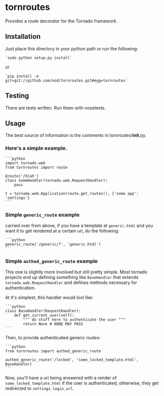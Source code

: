 # tornroutes

Provides a route decorator for the Tornado framework.

## Installation

Just place this directory in your python path or run the following:

	`sudo python setup.py install`

or

	`pip install -e git+git://github.com/nod/tornroutes.git#egg=tornroutes`

## Testing

There are tests written.  Run them with nosetests.

## Usage

The best source of information is the comments in tornroutes/__init__.py.


### Here's a simple example.

    ```python
    import tornado.web
    from tornroutes import route

    @route('/blah')
    class SomeHandler(tornado.web.RequestHandler):
        pass

    t = tornado.web.Application(route.get_routes(), {'some app': 'settings'}
    ```

### Simple `generic_route` example

carried over from above, if you have a template at `generic.html` and you want
it to get rendered at a certain uri, do the following:

    ```python
    generic_route('/generic/?', 'generic.html')
    ```

### Simple `authed_generic_route` example

This one is slightly more involved but still pretty simple.  Most tornado
projects end up defining something like `BaseHandler` that extends
`tornado.web.RequestHandler` and defines methods necessary for authentication.

At it's simplest, this handler would lool like:

	```python
	class BaseHandler(RequestHandler):
		def get_current_user(self):
			""" do stuff here to authenticate the user """
			return None # NONE MAY PASS
	```

Then, to provide authenticated generic routes:

	```python
	from tornroutes import authed_generic_route

	authed_generic_route('/locked', 'some_locked_template.html', BaseHandler)
	```

Now, you'll have a uri being answered with a render of
`some_locked_template.html` if the user is authenticated, otherwise, they get
redirected to `settings.login_url`.


